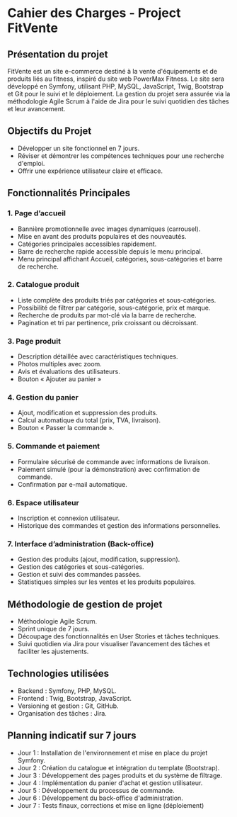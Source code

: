 # Cahier des Charges - Project FitVente
## Présentation du projet
FitVente est un site e-commerce destiné à la vente d'équipements et de produits liés au fitness, inspiré du site web PowerMax Fitness. Le site sera développé en Symfony, utilisant PHP, MySQL, JavaScript, Twig, Bootstrap et Git pour le suivi et le déploiement. La gestion du projet sera assurée via la méthodologie Agile Scrum à l'aide de Jira pour le suivi quotidien des tâches et leur avancement.

## Objectifs du Projet
- Développer un site fonctionnel en 7 jours.
- Réviser et démontrer les compétences techniques pour une recherche d'emploi.
- Offrir une expérience utilisateur claire et efficace.

## Fonctionnalités Principales

### 1. Page d’accueil
- Bannière promotionnelle avec images dynamiques (carrousel).
- Mise en avant des produits populaires et des nouveautés.
- Catégories principales accessibles rapidement.
- Barre de recherche rapide accessible depuis le menu principal.
- Menu principal affichant Accueil, catégories, sous-catégories et barre de recherche.

### 2. Catalogue produit
- Liste complète des produits triés par catégories et sous-catégories.
- Possibilité de filtrer par catégorie, sous-catégorie, prix et marque.
- Recherche de produits par mot-clé via la barre de recherche.
- Pagination et tri par pertinence, prix croissant ou décroissant.

### 3. Page produit
- Description détaillée avec caractéristiques techniques.
- Photos multiples avec zoom.
- Avis et évaluations des utilisateurs.
- Bouton « Ajouter au panier »

### 4. Gestion du panier
- Ajout, modification et suppression des produits.
- Calcul automatique du total (prix, TVA, livraison).
- Bouton « Passer la commande ».

### 5. Commande et paiement
- Formulaire sécurisé de commande avec informations de livraison.
- Paiement simulé (pour la démonstration) avec confirmation de commande.
- Confirmation par e-mail automatique.

### 6. Espace utilisateur
- Inscription et connexion utilisateur.
- Historique des commandes et gestion des informations personnelles.

### 7. Interface d’administration (Back-office)
- Gestion des produits (ajout, modification, suppression).
- Gestion des catégories et sous-catégories.
- Gestion et suivi des commandes passées.
- Statistiques simples sur les ventes et les produits populaires.

## Méthodologie de gestion de projet
- Méthodologie Agile Scrum.
- Sprint unique de 7 jours.
- Découpage des fonctionnalités en User Stories et tâches techniques.
- Suivi quotidien via Jira pour visualiser l’avancement des tâches et faciliter les ajustements.

## Technologies utilisées
- Backend : Symfony, PHP, MySQL.
- Frontend : Twig, Bootstrap, JavaScript.
- Versioning et gestion : Git, GitHub.
- Organisation des tâches : Jira.

## Planning indicatif sur 7 jours
- Jour 1 : Installation de l'environnement et mise en place du projet Symfony.
- Jour 2 : Création du catalogue et intégration du template (Bootstrap).
- Jour 3 : Développement des pages produits et du système de filtrage.
- Jour 4 : Implémentation du panier d'achat et gestion utilisateur.
- Jour 5 : Développement du processus de commande.
- Jour 6 : Développement du back-office d'administration.
- Jour 7 : Tests finaux, corrections et mise en ligne (déploiement)
